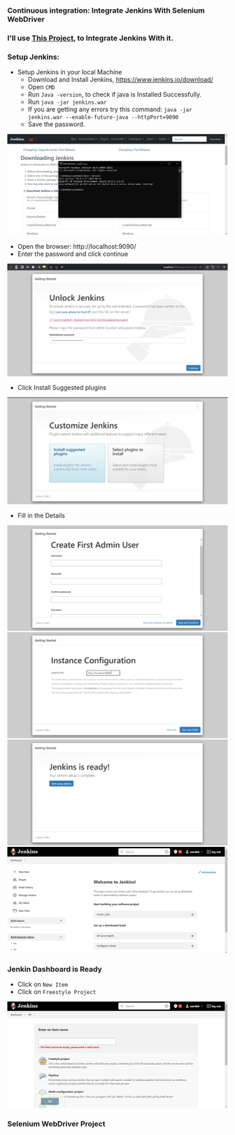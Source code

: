 ### Continuous integration: Integrate Jenkins With Selenium WebDriver 
### I'll use <a href='../DatabaseTestingUsingSelenium'>This Project</a>, to Integrate Jenkins With it.
### Setup Jenkins:
- Setup Jenkins in your local Machine
    - Download and Install Jenkins, https://www.jenkins.io/download/
    - Open `CMD`
    - Run `Java -version`, to check if java is Installed Successfully.
    - Run `java -jar jenkins.war`
    - If you are getting any errors try this command: `java -jar jenkins.war --enable-future-java --httpPort=9090`
    - Save the password.

<img src='img/img1.png' /></br>

- Open the browser: http://localhost:9090/
- Enter the password and click continue

<img src='img/img2.png' /></br>

- Click Install Suggested plugins

<img src='img/img3.png' /></br>

- Fill in the Details

<img src='img/img4.png' /></br>
<img src='img/img5.png' /></br>
<img src='img/img6.png' /></br>
<img src='img/img7.png' /></br>

### Jenkin Dashboard is Ready
- Click on `New Item`
- Click on `Freestyle Project`

<img src='img/img8.png' /></br>

### Selenium WebDriver Project






